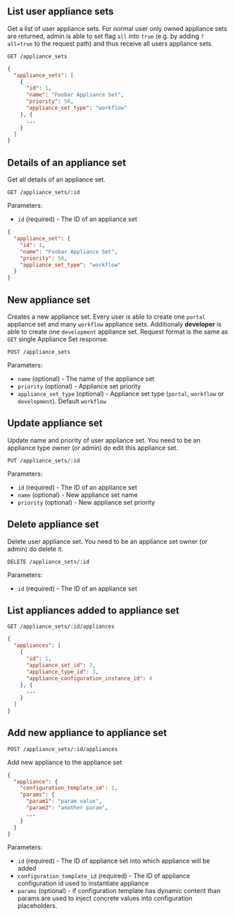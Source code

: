 ## List user appliance sets

Get a list of user appliance sets. For normal user only owned appliance sets are returned, admin is able to set flag `all` into `true` (e.g. by adding `?all=true` to the request path) and thus receive all users appliance sets.

```
GET /appliance_sets
```

```json
{
  "appliance_sets": [
    {
      "id": 1,
      "name": "Foobar Appliance Set",
      "priority": 50,
      "appliance_set_type": "workflow"
    }, {
      ...
    }
  ]
}
```

## Details of an appliance set

Get all details of an appliance set.

```
GET /appliance_sets/:id
```

Parameters:

+ `id` (required) - The ID of an appliance set

```json
{
  "appliance_set": {
    "id": 1,
    "name": "Foobar Appliance Set",
    "priority": 50,
    "appliance_set_type": "workflow"
  }
}
```

## New appliance set

Creates a new appliance set. Every user is able to create one `portal` appliance set and many `workflow` appliance sets. Additionaly **developer** is able to create one `development` appliance set. Request format is the same as `GET` single Appliance Set response.

```
POST /appliance_sets
```

Parameters:

+ `name` (optional) - The name of the appliance set
+ `priority` (optional) - Appliance set priority
+ `appliance_set_type` (optional) - Appliance set type (`portal`, `workflow` or `development`). Default `workflow`

## Update appliance set

Update name and priority of user appliance set. You need to be an appliance type owner (or admin) do edit this appliance set.

```
PUT /appliance_sets/:id
```

Parameters:

+ `id` (required) - The ID of an appliance set
+ `name` (optional) - New appliance set name
+ `priority` (optional) - New appliance set priority

## Delete appliance set

Delete user appliance set. You need to be an appliance set owner (or admin) do delete it.

```
DELETE /appliance_sets/:id
```

Parameters:

+ `id` (required) - The ID of an appliance set

## List appliances added to appliance set

```
GET /appliance_sets/:id/appliances
```

```json
{
  "appliances": [
    {
      "id": 1,
      "appliance_set_id": 2,
      "appliance_type_id": 3,
      "appliance_configuration_instance_id": 4
    }, {
      ...
    }
  ]
}
```

## Add new appliance to appliance set

```
POST /appliance_sets/:id/appliances
```

Add new appliance to the appliance set

```json
{
  "appliance": {
    "configuration_template_id": 1,
    "params": {
      "param1": "param value",
      "param2": "another param",
      ...
    }
  }
}
```

Parameters:

+ `id` (required) - The ID of appliance set into which appliance will be added
+ `configuration_template_id` (required) - The ID of appliance configuration id used to instantiate appliance
+ `params` (optional) - if configuration template has dynamic content than params are used to inject concrete values into configuration placeholders.